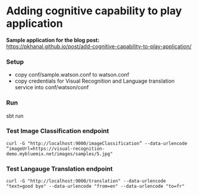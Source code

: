 # Adding cognitive capability to play application

**Sample application for the blog post:**<BR />
https://pkhanal.github.io/post/add-cognitive-capability-to-play-application/

### Setup
- copy conf/sample.watson.conf to watson.conf
- copy credentials for Visual Recognition and Language translation service into conf/watson/conf

### Run
sbt run

### Test Image Classification endpoint

``
curl -G "http://localhost:9000/imageClassification” --data-urlencode “imageUrl=https://visual-recognition-demo.mybluemix.net/images/samples/5.jpg"
``

### Test Langauge Translation endpoint

``
curl -G "http://localhost:9000/translation" --data-urlencode "text=good bye" --data-urlencode "from=en" --data-urlencode "to=fr"
``


